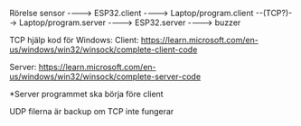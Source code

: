 
Rörelse sensor ----> ESP32.client ----> Laptop/program.client --(TCP?)--> Laptop/program.server ----> ESP32.server ----> buzzer 


TCP hjälp kod för Windows:
Client: https://learn.microsoft.com/en-us/windows/win32/winsock/complete-client-code

Server: https://learn.microsoft.com/en-us/windows/win32/winsock/complete-server-code

*Server programmet ska börja före client

UDP filerna är backup om TCP inte fungerar
